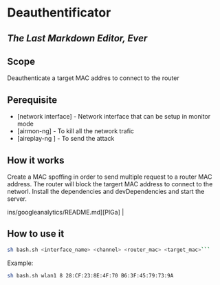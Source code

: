 # Deauthentificator
## _The Last Markdown Editor, Ever_
## Scope
Deauthenticate a target MAC addres to connect to the router
## Perequisite
- [network interface] - Network interface that can be setup in monitor mode
- [airmon-ng] - To kill all the network trafic 
- [aireplay-ng ] - To send the attack


## How it works
Create a MAC spoffing in order to send multiple request to a router MAC address. The router will block the targert MAC address to connect to the networl.
Install the dependencies and devDependencies and start the server.

ins/googleanalytics/README.md][PlGa] |

## How to use it
```sh
sh bash.sh <interface_name> <channel> <router_mac> <target_mac>```
```

Example:
```sh
sh bash.sh wlan1 8 28:CF:23:8E:4F:70 B6:3F:45:79:73:9A
```
